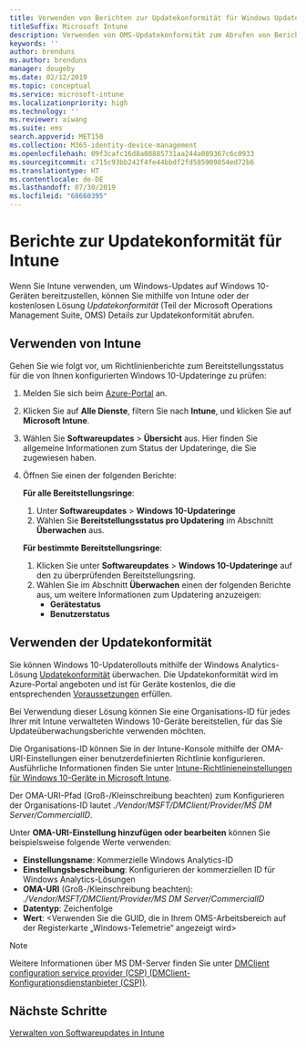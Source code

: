 ```yaml
---
title: Verwenden von Berichten zur Updatekonformität für Windows Updates in Microsoft Intune
titleSuffix: Microsoft Intune
description: Verwenden von OMS-Updatekonformität zum Abrufen von Berichtsdaten für Windows Update, die mit Intune bereitgestellt werden
keywords: ''
author: brenduns
ms.author: brenduns
manager: dougeby
ms.date: 02/12/2019
ms.topic: conceptual
ms.service: microsoft-intune
ms.localizationpriority: high
ms.technology: ''
ms.reviewer: aiwang
ms.suite: ems
search.appverid: MET150
ms.collection: M365-identity-device-management
ms.openlocfilehash: 09f3cafc16d8a08885731aa244a089367c6c0933
ms.sourcegitcommit: c715c93bb242f4fe44bbdf2fd585909854ed72b6
ms.translationtype: HT
ms.contentlocale: de-DE
ms.lasthandoff: 07/30/2019
ms.locfileid: "68660395"
---
```

# <a name="intune-compliance-reports-for-updates"></a>Berichte zur Updatekonformität für Intune
Wenn Sie Intune verwenden, um Windows-Updates auf Windows 10-Geräten bereitzustellen, können Sie mithilfe von Intune oder der kostenlosen Lösung *Updatekonformität* (Teil der Microsoft Operations Management Suite, OMS) Details zur Updatekonformität abrufen.

## <a name="use-intune"></a>Verwenden von Intune
Gehen Sie wie folgt vor, um Richtlinienberichte zum Bereitstellungsstatus für die von Ihnen konfigurierten Windows 10-Updateringe zu prüfen: 
1. Melden Sie sich beim [Azure-Portal](https://portal.azure.com/) an.
2. Klicken Sie auf **Alle Dienste**, filtern Sie nach **Intune**, und klicken Sie auf **Microsoft Intune**.
3. Wählen Sie **Softwareupdates** > **Übersicht** aus. Hier finden Sie allgemeine Informationen zum Status der Updateringe, die Sie zugewiesen haben.
4. Öffnen Sie einen der folgenden Berichte:  

   **Für alle Bereitstellungsringe**:
   1. Unter **Softwareupdates** > **Windows 10-Updateringe**
   2. Wählen Sie **Bereitstellungsstatus pro Updatering** im Abschnitt **Überwachen** aus.  

   **Für bestimmte Bereitstellungsringe**:  

   1. Klicken Sie unter **Softwareupdates** > **Windows 10-Updateringe** auf den zu überprüfenden Bereitstellungsring.  
   2. Wählen Sie im Abschnitt **Überwachen** einen der folgenden Berichte aus, um weitere Informationen zum Updatering anzuzeigen:  
      - **Gerätestatus**  
      - **Benutzerstatus**  

## <a name="use-update-compliance"></a>Verwenden der Updatekonformität
Sie können Windows 10-Updaterollouts mithilfe der Windows Analytics-Lösung [Updatekonformität](https://technet.microsoft.com/itpro/windows/manage/update-compliance-monitor) überwachen. Die Updatekonformität wird im Azure-Portal angeboten und ist für Geräte kostenlos, die die entsprechenden [Voraussetzungen](https://docs.microsoft.com/windows/deployment/update/update-compliance-get-started#update-compliance-prerequisites) erfüllen.  

Bei Verwendung dieser Lösung können Sie eine Organisations-ID für jedes Ihrer mit Intune verwalteten Windows 10-Geräte bereitstellen, für das Sie Updateüberwachungsberichte verwenden möchten.  

Die Organisations-ID können Sie in der Intune-Konsole mithilfe der OMA-URI-Einstellungen einer benutzerdefinierten Richtlinie konfigurieren. Ausführliche Informationen finden Sie unter [Intune-Richtlinieneinstellungen für Windows 10-Geräte in Microsoft Intune](https://docs.microsoft.com/intune-classic/deploy-use/windows-10-policy-settings-in-microsoft-intune).  

Der OMA-URI-Pfad (Groß-/Kleinschreibung beachten) zum Konfigurieren der Organisations-ID lautet *./Vendor/MSFT/DMClient/Provider/MS DM Server/CommercialID*.  

Unter **OMA-URI-Einstellung hinzufügen oder bearbeiten** können Sie beispielsweise folgende Werte verwenden:
- **Einstellungsname**: Kommerzielle Windows Analytics-ID
- **Einstellungsbeschreibung**: Konfigurieren der kommerziellen ID für Windows Analytics-Lösungen
- **OMA-URI** (Groß-/Kleinschreibung beachten): *./Vendor/MSFT/DMClient/Provider/MS DM Server/CommercialID*
- **Datentyp**: Zeichenfolge
- **Wert**: \<Verwenden Sie die GUID, die in Ihrem OMS-Arbeitsbereich auf der Registerkarte „Windows-Telemetrie“ angezeigt wird>
 
> [!NOTE]  
> Weitere Informationen über MS DM-Server finden Sie unter [DMClient configuration service provider (CSP) (DMClient-Konfigurationsdienstanbieter (CSP))]( https://docs.microsoft.com/windows/client-management/mdm/dmclient-csp).

## <a name="next-steps"></a>Nächste Schritte
[Verwalten von Softwareupdates in Intune](windows-update-for-business-configure.md)

